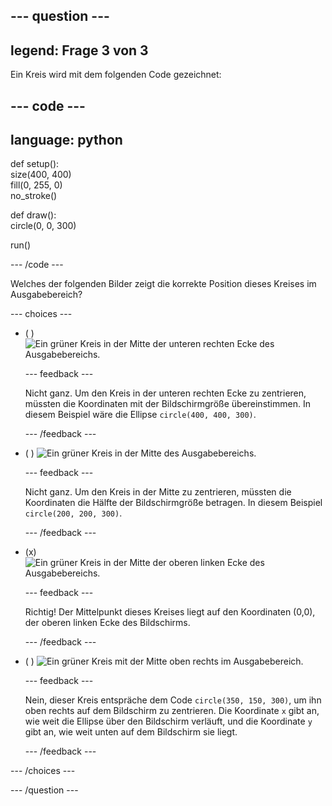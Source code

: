 
--- question ---
---
legend: Frage 3 von 3
---

Ein Kreis wird mit dem folgenden Code gezeichnet:

--- code ---
---
language: python
---

def setup():   
size(400, 400)   
fill(0, 255, 0)   
no_stroke()

def draw():   
circle(0, 0, 300)

run()

--- /code ---

Welches der folgenden Bilder zeigt die korrekte Position dieses Kreises im Ausgabebereich?

--- choices ---

- ( ) ![Ein grüner Kreis in der Mitte der unteren rechten Ecke des Ausgabebereichs.](images/bottom-right.png)

  --- feedback ---

  Nicht ganz. Um den Kreis in der unteren rechten Ecke zu zentrieren, müssten die Koordinaten mit der Bildschirmgröße übereinstimmen. In diesem Beispiel wäre die Ellipse `circle(400, 400, 300)`.

  --- /feedback ---

- ( ) ![Ein grüner Kreis in der Mitte des Ausgabebereichs.](images/centre.png)

  --- feedback ---

  Nicht ganz. Um den Kreis in der Mitte zu zentrieren, müssten die Koordinaten die Hälfte der Bildschirmgröße betragen. In diesem Beispiel `circle(200, 200, 300)`.

  --- /feedback ---

- (x) ![Ein grüner Kreis in der Mitte der oberen linken Ecke des Ausgabebereichs.](images/top-left.png)

  --- feedback ---

  Richtig! Der Mittelpunkt dieses Kreises liegt auf den Koordinaten (0,0), der oberen linken Ecke des Bildschirms.

  --- /feedback ---

- ( ) ![Ein grüner Kreis mit der Mitte oben rechts im Ausgabebereich.](images/random-side.png)

  --- feedback ---

  Nein, dieser Kreis entspräche dem Code `circle(350, 150, 300)`, um ihn oben rechts auf dem Bildschirm zu zentrieren. Die Koordinate `x` gibt an, wie weit die Ellipse über den Bildschirm verläuft, und die Koordinate `y` gibt an, wie weit unten auf dem Bildschirm sie liegt.

  --- /feedback ---

--- /choices ---

--- /question ---
